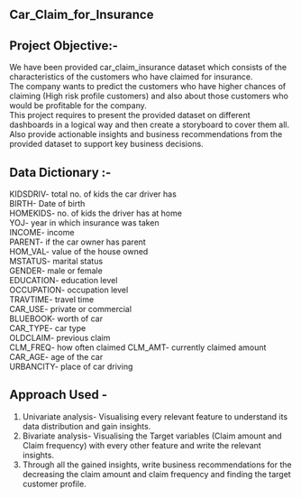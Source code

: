 ## Car_Claim_for_Insurance
## Project Objective:-
We have been provided car_claim_insurance dataset which consists of the characteristics of the customers who have claimed for insurance.  
The company wants to predict the customers who have higher chances of claiming (High risk profile customers) and also about those customers who would be profitable for the company.  
This project requires to present the provided dataset on different dashboards in a logical way and then create a storyboard to cover them all.  
Also provide actionable insights and business recommendations from the provided dataset to support key business decisions. 

## Data Dictionary :-

KIDSDRIV- total no. of kids the car driver has  
BIRTH- Date of birth  
HOMEKIDS- no. of kids the driver has at home  
YOJ- year in which insurance was taken  
INCOME- income  
PARENT- if the car owner has parent  
HOM_VAL- value of the house owned  
MSTATUS- marital status  
GENDER- male or female  
EDUCATION- education level  
OCCUPATION- occupation level  
TRAVTIME- travel time  
CAR_USE- private or commercial  
BLUEBOOK- worth of car  
CAR_TYPE- car type  
OLDCLAIM- previous claim  
CLM_FREQ- how often claimed
CLM_AMT- currently claimed amount  
CAR_AGE- age of the car  
URBANCITY- place of car driving 
  
## Approach Used -  
1. Univariate analysis- Visualising every relevant feature to understand its data distribution and gain insights.  
2. Bivariate analysis- Visualising the Target variables (Claim amount and Claim frequency) with every other feature and write the relevant insights.  
3. Through all the gained insights, write business recommendations for the decreasing the claim amount and claim frequency and finding the target customer profile.













 







